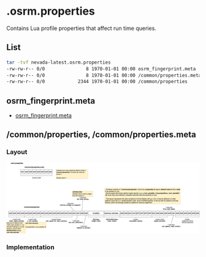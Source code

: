 

# .osrm.properties 
Contains Lua profile properties that affect run time queries.           

## List 

```bash
tar -tvf nevada-latest.osrm.properties
-rw-rw-r-- 0/0               8 1970-01-01 00:00 osrm_fingerprint.meta
-rw-rw-r-- 0/0               8 1970-01-01 00:00 /common/properties.meta
-rw-rw-r-- 0/0            2344 1970-01-01 00:00 /common/properties
```

## osrm_fingerprint.meta
- [osrm_fingerprint.meta](./fingerprint.md)

## /common/properties, /common/properties.meta

### Layout
![](./graph/map.osrm.properties.common.properties.png)

### Implementation
